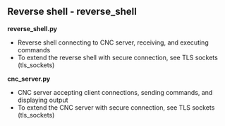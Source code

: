 ## Reverse shell - reverse_shell
**reverse_shell.py**
- Reverse shell connecting to CNC server, receiving, and executing commands
- To extend the reverse shell with secure connection, see TLS sockets (tls_sockets)

**cnc_server.py**
- CNC server accepting client connections, sending commands, and displaying output
- To extend the CNC server with secure connection, see TLS sockets (tls_sockets)
